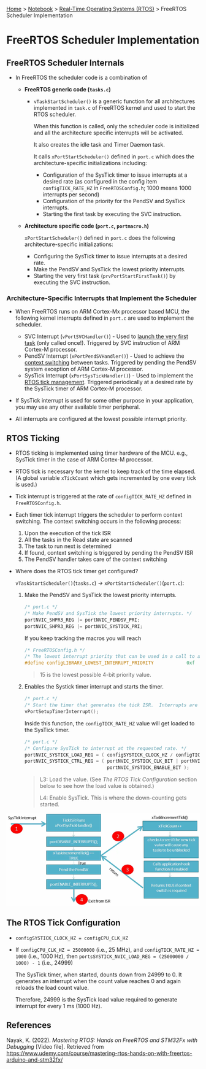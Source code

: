 <a href="../../">Home</a> > <a href="../notebook">Notebook</a> > <a href="./">Real-Time Operating Systems (RTOS)</a> > FreeRTOS Scheduler Implementation

# FreeRTOS Scheduler Implementation



## FreeRTOS Scheduler Internals

* In FreeRTOS the scheduler code is a combination of 

  * **FreeRTOS generic code (`tasks.c`)**

    * `vTaskStartScheduler()` is a generic function for all architectures implemented in  `task.c` of FreeRTOS kernel and used to start the RTOS scheduler. 
  
      When this function is called, only the scheduler code is initialized and all the architecture specific interrupts will be activated.
  
      It also creates the idle task and Timer Daemon task.
  
      It calls `xPortStartScheduler()` defined in `port.c` which does the architecture-specific initializations including:
  
      * Configuration of the SysTick timer to issue interrupts at a desired rate (as configured in the config item `configTICK_RATE_HZ` in `FreeRTOSConfig.h`; 1000 means 1000 interrupts per second)
      * Configuration of the priority for the PendSV and SysTick interrupts.
      * Starting the first task by executing the SVC instruction.
  
  * **Architecture specific code (`port.c`, `portmacro.h`)**
  
    `xPortStartScheduler()` defined in `port.c` does the following architecture-specific initializations:
  
    * Configuring the SysTick timer to issue interrupts at a desired rate.
    * Make the PendSV and SysTick the lowest priority interrupts.
    * Starting the very first task (`prvPortStartFirstTask()`) by executing the SVC instruction.

### Architecture-Specific Interrupts that Implement the Scheduler

* When FreeRTOS runs on ARM Cortex-Mx processor based MCU, the following kernel interrupts defined in `port.c` are used to implement the scheduler.
  * SVC Interrupt (`vPortSVCHandler()`) - Used to <u>launch the very first task</u> (only called once!). Triggered by SVC instruction of ARM Cortex-M processor.
  * PendSV Interrupt (`xPortPendSVHandler()`) - Used to achieve the <u>context switching</u> between tasks. Triggered by pending the PendSV system exception of ARM Cortex-M processor.
  * SysTick Interrupt (`xPortSysTickHandler()`) - Used to implement the <u>RTOS tick management</u>. Triggered periodically at a desired rate by the SysTick timer of ARM Cortex-M processor.

* If SysTick interrupt is used for some other purpose in your application, you may use any other available timer peripheral.
* All interrupts are configured at the lowest possible interrupt priority.



## RTOS Ticking

* RTOS ticking is implemented using timer hardware of the MCU. e.g., SysTick timer in the case of ARM Cortex-M processor.

* RTOS tick is necessary for the kernel to keep track of the time elapsed. (A global variable `xTickCount` which gets incremented by one every tick is used.)

* Tick interrupt is triggered at the rate of `configTICK_RATE_HZ` defined in `FreeRTOSConfig.h`.

* Each timer tick interrupt triggers the scheduler to perform context switching. The context switching occurs in the following process:

  1. Upon the execution of the tick ISR
  2. All the tasks in the Read state are scanned
  3. The task to run next is determined
  4. If found, context switching is triggered by pending the PendSV ISR
  5. The PendSV handler takes care of the context switching

* Where does the RTOS tick timer get configured?

  `vTaskStartScheduler()`(`tasks.c`) $\to$ `xPortStartScheduler()`(`port.c`):

  1. Make the PendSV and SysTick the lowest priority interrupts.

     ```c
     /* port.c */
     /* Make PendSV and SysTick the lowest priority interrupts. */
     portNVIC_SHPR3_REG |= portNVIC_PENDSV_PRI;
     portNVIC_SHPR3_REG |= portNVIC_SYSTICK_PRI;
     ```

     If you keep tracking the macros you will reach

     ```c
     /* FreeRTOSConfig.h */
     /* The lowest interrupt priority that can be used in a call to a "set priority" function. */
     #define configLIBRARY_LOWEST_INTERRUPT_PRIORITY			0xf
     ```

     > 15 is the lowest possible 4-bit priority value.

  2. Enables the Systick timer interrupt and starts the timer.

     ```c
     /* port.c */
     /* Start the timer that generates the tick ISR.  Interrupts are disabled here already. */
     vPortSetupTimerInterrupt();
     ```

     Inside this function, the `configTICK_RATE_HZ` value will get loaded to the SysTick timer.

     ```c
     /* port.c */
     /* Configure SysTick to interrupt at the requested rate. */
     portNVIC_SYSTICK_LOAD_REG = ( configSYSTICK_CLOCK_HZ / configTICK_RATE_HZ ) - 1UL;
     portNVIC_SYSTICK_CTRL_REG = ( portNVIC_SYSTICK_CLK_BIT | portNVIC_SYSTICK_INT_BIT | 
                                   portNVIC_SYSTICK_ENABLE_BIT );
     ```

     > L3: Load the value. (See *The RTOS Tick Configuration* section below to see how the load value is obtained.)
     >
     > L4: Enable SysTick. This is where the down-counting gets started.




<img src="./img/rtos-tick-isr.png" alt="rtos-tick-isr" width="800">





## The RTOS Tick Configuration

* `configSYSTICK_CLOCK_HZ = configCPU_CLK_HZ`

* If `configCPU_CLK_HZ = 25000000` (i.e., 25 MHz), and `configTICK_RATE_HZ = 1000` (i.e., 1000 Hz), then `portsSYSTICK_NVIC_LOAD_REG = (25000000 / 1000) - 1` (i.e., 24999)

  The SysTick timer, when started, dounts down from 24999 to 0. It generates an interrupt when the count value reaches 0 and again reloads the load count value.

  Therefore, 24999 is the SysTick load value required to generate interrupt for every 1 ms (1000 Hz).





## References

Nayak, K. (2022). *Mastering RTOS: Hands on FreeRTOS and STM32Fx with Debugging* [Video file]. Retrieved from https://www.udemy.com/course/mastering-rtos-hands-on-with-freertos-arduino-and-stm32fx/

